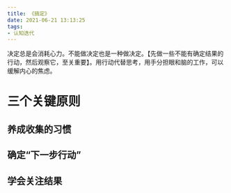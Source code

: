 ```yaml
---
title: 《搞定》
date: 2021-06-21 13:13:25
tags:
- 认知迭代
---
```


决定总是会消耗心力。不能做决定也是一种做决定。【先做一些不能有确定结果的行动，然后观察它，至关重要】。用行动代替思考，用手分担眼和脑的工作，可以缓解内心的焦虑。


# 三个关键原则

## 养成收集的习惯

## 确定“下一步行动”

## 学会关注结果



